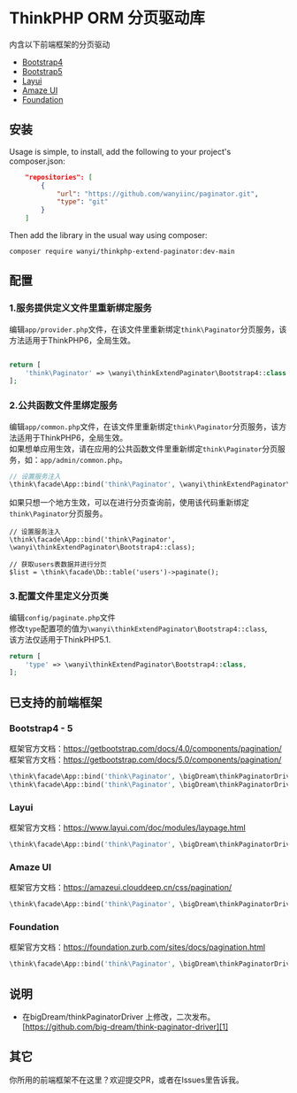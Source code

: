 # ThinkPHP ORM 分页驱动库

内含以下前端框架的分页驱动

* [Bootstrap4](#bootstrap4)
* [Bootstrap5](#bootstrap5)
* [Layui](#layui)
* [Amaze UI](#amaze-ui)
* [Foundation](#foundation)


## 安装

Usage is simple, to install, add the following to your project's composer.json:

```json
    "repositories": [
        {
            "url": "https://github.com/wanyiinc/paginator.git",
            "type": "git"
        }
    ]
```

Then add the library in the usual way using composer:

```
composer require wanyi/thinkphp-extend-paginator:dev-main
```

## 配置

### 1.服务提供定义文件里重新绑定服务

编辑`app/provider.php`文件，在该文件里重新绑定`think\Paginator`分页服务，该方法适用于ThinkPHP6，全局生效。

```php

return [
    'think\Paginator' => \wanyi\thinkExtendPaginator\Bootstrap4::class
];

```

### 2.公共函数文件里绑定服务

编辑`app/common.php`文件，在该文件里重新绑定`think\Paginator`分页服务，该方法适用于ThinkPHP6，全局生效。  
如果想单应用生效，请在应用的公共函数文件里重新绑定`think\Paginator`分页服务，如：`app/admin/common.php`。

```php
// 设置服务注入
\think\facade\App::bind('think\Paginator', \wanyi\thinkExtendPaginator\Bootstrap4::class);
```

如果只想一个地方生效，可以在进行分页查询前，使用该代码重新绑定`think\Paginator`分页服务。

```
// 设置服务注入
\think\facade\App::bind('think\Paginator', \wanyi\thinkExtendPaginator\Bootstrap4::class);

// 获取users表数据并进行分页
$list = \think\facade\Db::table('users')->paginate();
```

### 3.配置文件里定义分页类
编辑`config/paginate.php`文件  
修改`type`配置项的值为`\wanyi\thinkExtendPaginator\Bootstrap4::class`,  
该方法仅适用于ThinkPHP5.1.
```php
return [
    'type' => \wanyi\thinkExtendPaginator\Bootstrap4::class,
];
```

## 已支持的前端框架

### Bootstrap4 - 5
框架官方文档：https://getbootstrap.com/docs/4.0/components/pagination/     
框架官方文档：https://getbootstrap.com/docs/5.0/components/pagination/
```php
\think\facade\App::bind('think\Paginator', \bigDream\thinkPaginatorDriver\Bootstrap4::class);
\think\facade\App::bind('think\Paginator', \bigDream\thinkPaginatorDriver\Bootstrap5::class);
```

### Layui
框架官方文档：https://www.layui.com/doc/modules/laypage.html
```php
\think\facade\App::bind('think\Paginator', \bigDream\thinkPaginatorDriver\Layui::class);
```

### Amaze UI
框架官方文档：https://amazeui.clouddeep.cn/css/pagination/
```php
\think\facade\App::bind('think\Paginator', \bigDream\thinkPaginatorDriver\AmazeUI::class);
```

### Foundation
框架官方文档：https://foundation.zurb.com/sites/docs/pagination.html
```php
\think\facade\App::bind('think\Paginator', \bigDream\thinkPaginatorDriver\Foundation::class);
```

## 说明
 - 在bigDream/thinkPaginatorDriver 上修改，二次发布。  
[https://github.com/big-dream/think-paginator-driver][1]

## 其它
你所用的前端框架不在这里？欢迎提交PR，或者在Issues里告诉我。
